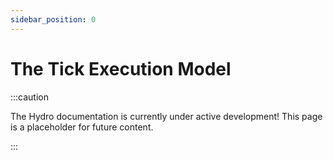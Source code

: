 ```yaml
---
sidebar_position: 0
---
```


# The Tick Execution Model
:::caution

The Hydro documentation is currently under active development! This page is a placeholder for future content.

:::
